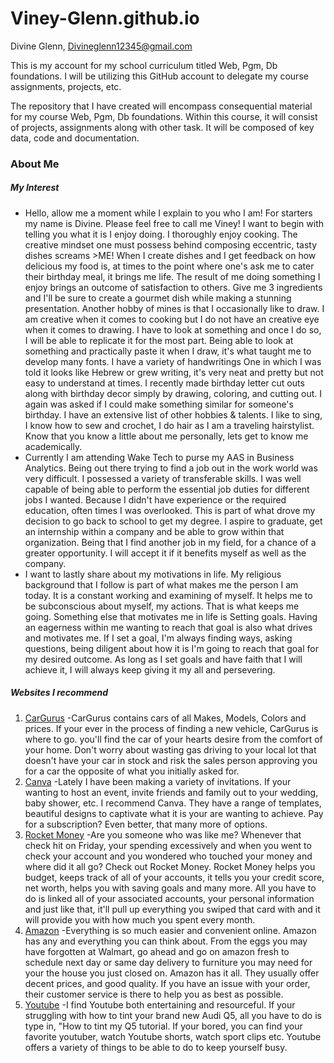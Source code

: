 # Viney-Glenn.github.io
Divine Glenn, Divineglenn12345@gmail.com

This is my account for my school curriculum titled Web, Pgm, Db foundations. I will be utilizing this GitHub account to delegate my course assignments, projects, etc.  


The repository that I have created will encompass consequential material for my course Web, Pgm, Db foundations. Within this course, it will consist of projects, assignments along with other task. It will be composed of key data, code and documentation. 


### About Me
##### **My Interest**
 * Hello, allow me a moment while I explain to you who I am! For starters my name is Divine. Please feel free to call me Viney! I want to begin with telling you what it is I enjoy doing. I thoroughly enjoy cooking. The creative mindset one must possess behind composing eccentric, tasty dishes screams >ME! When I create dishes and I get feedback on how delicious my food is, at times to the point where one's ask me to cater their birthday meal, it brings me life. The result of me doing something I enjoy brings an outcome of satisfaction to others. Give me 3 ingredients and I'll be sure to create a gourmet dish while making a stunning presentation. Another hobby of mines is that I occasionally like to draw. I am creative when it comes to cooking but I do not have an creative eye when it comes to drawing. I have to look at something and once I do so, I will be able to replicate it for the most part. Being able to look at something and practically paste it when I draw, it's what taught me to develop many fonts. I have a variety of handwritings One in which I was told it looks like Hebrew or grew writing, it's very neat and pretty but not easy to understand at times. I recently made birthday letter cut outs along with birthday decor simply by drawing, coloring, and cutting out. I again was asked if I could make something similar for someone's birthday. I have an extensive list of other hobbies & talents. I like to sing, I know how to sew and crochet, I do hair as I am a traveling hairstylist. Know that you know a little about me personally, lets get to know me academically.
 * Currently I am attending Wake Tech to purse my AAS in Business Analytics. Being out there trying to find a job out in the work world was very difficult. I possessed a variety of transferable skills. I was well capable of being able to perform the essential job duties for different jobs I wanted. Because I didn't have experience or the required education, often times I was overlooked. This is part of what drove my decision to go back to school to get my degree. I aspire to graduate, get an internship within a company and be able to grow within that organization. Being that I find another job in my field, for a chance of a greater opportunity. I will accept it if it benefits myself as well as the company. 
 * I want to lastly share about my motivations in life. My religious background that I follow is part of what makes me the person I am today. It is a constant working and examining of myself. It helps me to be subconscious about myself, my actions. That is what keeps me going. Something else that motivates me in life is Setting goals. Having an eagerness within me wanting to reach that goal is also what drives and motivates me. If I set a goal, I'm always finding ways, asking questions, being diligent about how it is I'm going to reach that goal for my desired outcome. As long as I set goals and have faith that I will achieve it, I will always keep giving it my all and persevering. 

##### **Websites I recommend**
1. [CarGurus](https://cargurus.com)  -CarGurus contains cars of all Makes, Models, Colors and prices. If your ever in the process of finding a new vehicle, CarGurus is where to go. you'll find the car of your hearts desire from the comfort of your home. Don't worry about wasting gas driving to your local lot that doesn't have your car in stock and risk the sales person approving you for a car the opposite of what you initially asked for. 
2. [Canva](https://canva.com)  -Lately I have been making a variety of invitations. If your wanting to host an event, invite friends and family out to your wedding, baby shower, etc. I recommend Canva. They have a range of templates, beautiful designs to captivate what it is your are wanting to achieve. Pay for a subscription? Even better, that many more of options. 
3. [Rocket Money](https://rocketmoney.com)  -Are you someone who was like me? Whenever that check hit on Friday, your spending excessively and when you went to check your account and you wondered who touched your money and where did it all go? Check out Rocket Money. Rocket Money helps you budget, keeps track of all of your accounts, it tells you your credit score, net worth, helps you with saving goals and many more. All you have to do is linked all of your associated accounts, your personal information and just like that, it'll pull up everything you swiped that card with and it will provide you with how much you spent every month. 
4. [Amazon](https://amazon.com)  -Everything is so much easier and convenient online. Amazon has any and everything you can think about. From the eggs you may have forgotten at Walmart, go ahead and go on amazon fresh to schedule next day or same day delivery to furniture you may need for your the house you just closed on. Amazon has it all. They usually offer decent prices, and good quality. If you have an issue with your order, their customer service is there to help you as best as possible.
5. [Youtube](https://youtube.com)  -I find Youtube both entertaining and resourceful. If your struggling with how to tint your brand new Audi Q5, all you have to do is type in, "How to tint my Q5 tutorial. If your bored, you can find your favorite youtuber, watch Youtube shorts, watch sport clips etc. Youtube offers a variety of things to be able to do to keep yourself busy.





